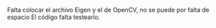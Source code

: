 Falta colocar el archivo Eigen y el de OpenCV, no se puede por falta de espacio
El código falta testearlo.
